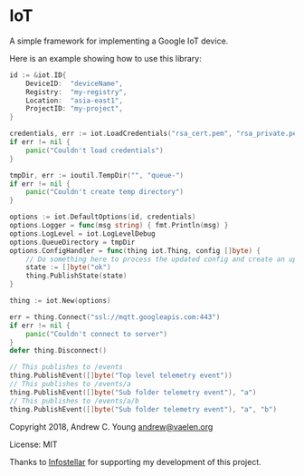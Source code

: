 IoT
===

A simple framework for implementing a Google IoT device.

Here is an example showing how to use this library:
```go
id := &iot.ID{
	DeviceID:  "deviceName",
	Registry:  "my-registry",
	Location:  "asia-east1",
	ProjectID: "my-project",
}

credentials, err := iot.LoadCredentials("rsa_cert.pem", "rsa_private.pem")
if err != nil {
	panic("Couldn't load credentials")
}

tmpDir, err := ioutil.TempDir("", "queue-")
if err != nil {
	panic("Couldn't create temp directory")
}

options := iot.DefaultOptions(id, credentials)
options.Logger = func(msg string) { fmt.Println(msg) }
options.LogLevel = iot.LogLevelDebug
options.QueueDirectory = tmpDir
options.ConfigHandler = func(thing iot.Thing, config []byte) {
	// Do something here to process the updated config and create an updated state string
	state := []byte("ok")
	thing.PublishState(state)
}

thing := iot.New(options)

err = thing.Connect("ssl://mqtt.googleapis.com:443")
if err != nil {
	panic("Couldn't connect to server")
}
defer thing.Disconnect()

// This publishes to /events
thing.PublishEvent([]byte("Top level telemetry event"))
// This publishes to /events/a
thing.PublishEvent([]byte("Sub folder telemetry event"), "a")
// This publishes to /events/a/b
thing.PublishEvent([]byte("Sub folder telemetry event"), "a", "b")
```

Copyright 2018, Andrew C. Young <andrew@vaelen.org>

License: MIT

Thanks to [Infostellar](http://infostellar.net) for supporting my development of this project.
